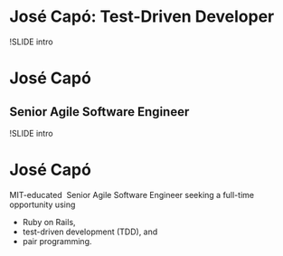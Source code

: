 # Jos&eacute; Cap&oacute;: Test-Driven Developer

!SLIDE intro

# Jos&eacute; Cap&oacute;
## Senior Agile Software Engineer

!SLIDE intro

# Jos&eacute; Cap&oacute;

<div class='statement'>
    <span class='slide'></span>
    <span class='statement1'>MIT-educated&nbsp;</span>
    <span class='statement2 bold'>Senior Agile Software Engineer</span>
    <span class='statement3'>seeking a full-time opportunity using</span>
    <ul>
        <li><span>Ruby on Rails,</span></li>
        <li>test-driven development (<span>TDD</span>), and</li>
        <li>pair programming.</li>
    </ul>
</div>